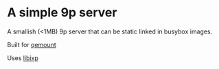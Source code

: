 # A simple 9p server

A smallish (<1MB) 9p server that can be static linked in busybox images.

Built for [qemount](https://github.com/bitplane/qemount)

Uses [libixp](https://github.com/0intro/libixp)
